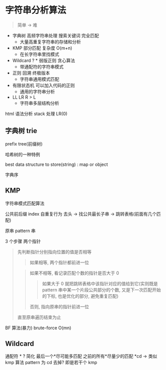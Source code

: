 # 字符串分析算法

> 简单 -> 难

- 字典树 高频字符串处理 搜索关键词 完全匹配
  - 大量高重复字符串的存储和分析
- KMP 部分匹配 复杂度 O(m+n)
  - 在长字符串里找模式
- Wildcard ? \* 弱版正则 贪心算法
  - 带通配符的字符串模式
- 正则 回溯 终极版本
  - 字符串通用模式匹配
- 有限状态机 可以加入代码的正则
  - 通用的字符串分析
- LL LR R > L
  - 字符串多层结构分析

html 语法分析 stack 处理 LR(0)

## 字典树 trie

prefix tree(前缀树)

哈希树的一种特例

best data structure to store(string) : map or object

字典序

## KMP

字符串模式匹配算法

公共前后缀 index 自重复行为 去头 -> 找公共最长子串 -> 跳转表格(前面有几个匹配)

原串 pattern 串

3 个步骤 两个指针

> 先判断指针分别指向位置的值是否相等
>
> > 如果相等, 两个指针都前进一位
>
> > 如果不相等, 看记录匹配个数的指针是否大于 0
> >
> > > 如果大于 0 就把跳转表格中该指针对应的值给到它(实则既是 pattern 串中某一个片段公共部分的个数, 又是下一次匹配开始的下标, 也是优化的部分, 避免重复匹配)
> >
> > 否则, 指向原串的指针前进一位
>
> 直至原串遍历结束为止

BF 算法(暴力) brute-force O(mn)

## Wildcard

通配符 \* ?
简化
最后一个\*尽可能多匹配 之前的所有\*尽量少的匹配
\*cd -> 类似 kmp 算法 pattern 为 cd
去掉? 即是若干个 kmp
